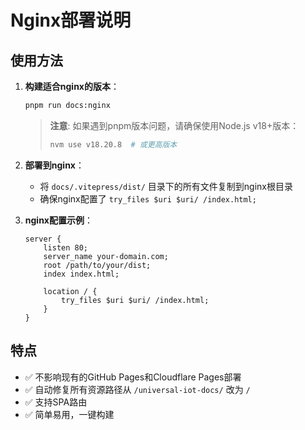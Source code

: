 # Nginx部署说明

## 使用方法

1. **构建适合nginx的版本**：

   ```bash
   pnpm run docs:nginx
   ```

   > **注意**: 如果遇到pnpm版本问题，请确保使用Node.js v18+版本：
   >
   > ```bash
   > nvm use v18.20.8  # 或更高版本
   > ```

2. **部署到nginx**：

   - 将 `docs/.vitepress/dist/` 目录下的所有文件复制到nginx根目录
   - 确保nginx配置了 `try_files $uri $uri/ /index.html;`

3. **nginx配置示例**：
   ```nginx
   server {
       listen 80;
       server_name your-domain.com;
       root /path/to/your/dist;
       index index.html;

       location / {
           try_files $uri $uri/ /index.html;
       }
   }
   ```

## 特点

- ✅ 不影响现有的GitHub Pages和Cloudflare Pages部署
- ✅ 自动修复所有资源路径从 `/universal-iot-docs/` 改为 `/`
- ✅ 支持SPA路由
- ✅ 简单易用，一键构建
